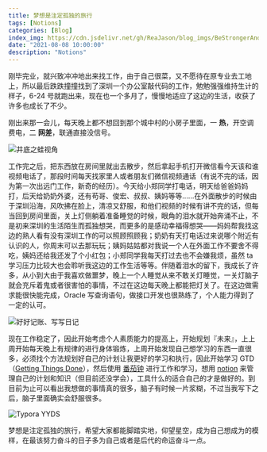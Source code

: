 ```yaml
---
title: 梦想是注定孤独的旅行
tags: [Notions]
categories: [Blog]
index_img: https://cdn.jsdelivr.net/gh/ReaJason/blog_imgs/BeStrongerAndBetter_index_img.png
date: "2021-08-08 10:00:00"
description: "Notions"
---
```

刚毕完业，就兴致冲冲地出来找工作，由于自己很菜，又不愿待在原专业去工地上，所以最后跌跌撞撞找到了深圳一个办公室敲代码的工作，勉勉强强维持生计的样子，6-24 号就跑出来，现在也一个多月了，慢慢地适应了这边的生活，收获了许多也成长了不少。

刚出来那一会儿，每天晚上都不想回到那个城中村的小房子里面，一 **热**，开空调费电，二 **网差**，联通直接没信号。

![井底之蛙视角](https://cdn.jsdelivr.net/gh/ReaJason/blog_imgs/BeStrongerAndBetter_img/place.jpg)

工作完之后，把东西放在房间里就出去散步，然后拿起手机打开微信看今天该和谁视频电话了，那段时间每天找家里人或者朋友们微信视频通话（有说不完的话，因为第一次出远门工作，新奇的经历）。今天给小郑同学打电话，明天给爸爸妈妈打，后天给奶奶外婆，还有苟哥、俊宏、叔叔、姨妈等等......在外面散步的时候由于深圳沿海，风吹拂在脸上，清凉又舒服，和他们视频的时候有讲不完的话，但每当回到房间里面，关上灯侧躺着准备睡觉的时候，眼角的泪水就开始奔涌不止，不是初来深圳的生活陌生而孤独想哭，而更多的是感动幸福得想哭——妈妈帮我找这边的熟人看有没有深圳工作的可以照顾照顾我；奶奶有天打电话过来说哪个附近有认识的人，你周末可以去那玩玩；姨妈姑姑都对我说一个人在外面工作不要舍不得吃，姨妈还给我还发了个小红包；小郑同学我每天打过去也不会嫌我烦，虽然 ta 学习压力比较大也会聆听我这边的工作生活等等。伴随着泪水的留下，我成长了许多，从小到大由于我喜欢做噩梦，晚上一个人睡觉从来不敢关灯睡觉，一关灯脑子就会充斥着鬼或者很害怕的事情，不过在这边每天晚上都能把灯关了。在这边做需求能很快能完成，Oracle 写查询语句，做接口开发也很熟练了，个人能力得到了一定的认可。

![好好记账、写写日记](https://cdn.jsdelivr.net/gh/ReaJason/blog_imgs/BeStrongerAndBetter_img/notes.png)

现在工作稳定了，因此开始考虑个人素质能力的提高上，开始规划『未来』，上上周开始每天晚上有规律的进行身体锻炼，上周开始发现自己想学习的东西一直很多，必须找个方法规划好自己的计划让我更好的学习和执行，因此开始学习 GTD（[Getting Things Done](https://gettingthingsdone.com/)），然后使用 [番茄钟](https://zh.wikipedia.org/zh-hans/%E7%95%AA%E8%8C%84%E5%B7%A5%E4%BD%9C%E6%B3%95) 进行工作和学习，想用 [notion](https://www.notion.so/zh-cn) 来管理自己的计划和知识（但目前还没学会），工具什么的适合自己的才是做好的。到目前为止可以看出我想做的事情真的很多，脑子有时候一片浆糊，不过当我写下之后，脑子里面确实会舒服很多。

![Typora YYDS](https://cdn.jsdelivr.net/gh/ReaJason/blog_imgs/BeStrongerAndBetter_img/todolist.png)

梦想是注定孤独的旅行，希望大家都能脚踏实地，仰望星空，成为自己想成为的模样，在最该努力奋斗的日子多为自己或者是后代的命运奋斗一点。
